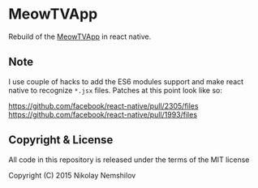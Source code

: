 # MeowTVApp

Rebuild of the [MeowTVApp](https://github.com/facebook/react-native/pull/1993/files) in react native.

## Note

I use couple of hacks to add the ES6 modules support and make react native to
recognize `*.jsx` files. Patches at this point look like so:

https://github.com/facebook/react-native/pull/2305/files
https://github.com/facebook/react-native/pull/1993/files

## Copyright & License

All code in this repository is released under the terms of the MIT license

Copyright (C) 2015 Nikolay Nemshilov
